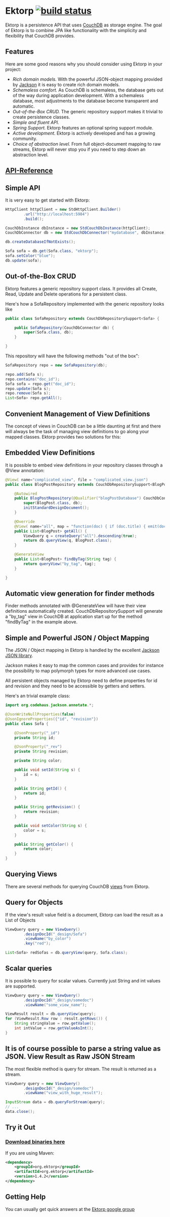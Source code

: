 # Ektorp [![build status](https://secure.travis-ci.org/helun/Ektorp.png)](http://travis-ci.org/helun/Ektorp)

Ektorp is a persistence API that uses [CouchDB](http://couchdb.apache.org/) as storage engine. The goal of Ektorp is to combine JPA like functionality with the simplicity and flexibility that CouchDB provides.

Features
--------
Here are some good reasons why you should consider using Ektorp in your project:

* *Rich domain models.* With the powerful JSON-object mapping provided by [Jackson][jackson] it is easy to create rich domain models.
* *Schemaless comfort.* As CouchDB is schemaless, the database gets out of the way during application development. With a schemaless database, most adjustments to the database become transparent and automatic.
* *Out-of-the-Box CRUD.* The generic repository support makes it trivial to create persistence classes.
* *Simple and fluent API.*
* *Spring Support.* Ektorp features an optional spring support module.
* *Active development.* Ektorp is actively developed and has a growing community.
* *Choice of abstraction level.* From full object-document mapping to raw streams, Ektorp will never stop you if you need to step down an abstraction level.

[API-Reference](https://helun.github.io/Ektorp/reference_documentation.html)
-------------


Simple API
----------
It is very easy to get started with Ektorp:

```java
HttpClient httpClient = new StdHttpClient.Builder()
        .url("http://localhost:5984")
        .build();

CouchDbInstance dbInstance = new StdCouchDbInstance(httpClient);
CouchDbConnector db = new StdCouchDbConnector("mydatabase", dbInstance);

db.createDatabaseIfNotExists();

Sofa sofa = db.get(Sofa.class, "ektorp");
sofa.setColor("blue");
db.update(sofa);
```

Out-of-the-Box CRUD
-------------------
Ektorp features a generic repository support class. It provides all Create, Read, Update and Delete operations for a persistent class.

Here's how a SofaRepository implemented with the generic repository looks like

```java
public class SofaRepository extends CouchDbRepositorySupport<Sofa> {

    public SofaRepository(CouchDbConnector db) {
        super(Sofa.class, db);
    }

}
```

This repository will have the following methods "out of the box":

```java
SofaRepository repo = new SofaRepository(db);

repo.add(Sofa s);
repo.contains("doc_id");
Sofa sofa = repo.get("doc_id");
repo.update(Sofa s);
repo.remove(Sofa s);
List<Sofa> repo.getAll();
```

Convenient Management of View Definitions
---------------------------------------
The concept of views in CouchDB can be a little daunting at first and there will always be the task of managing view definitions to go along your mapped classes.
Ektorp provides two solutions for this:

Embedded View Definitions
-------------------------
It is possible to embed view definitions in your repository classes through a @View annotation:

```java
@View( name="complicated_view", file = "complicated_view.json")
public class BlogPostRepository extends CouchDbRepositorySupport<BlogPost> {

    @Autowired
    public BlogPostRepository(@Qualifier("blogPostDatabase") CouchDbConnector db) {
        super(BlogPost.class, db);
        initStandardDesignDocument();
    }

    @Override
    @View( name="all", map = "function(doc) { if (doc.title) { emit(doc.dateCreated, doc._id) } }")
    public List<BlogPost> getAll() {
        ViewQuery q = createQuery("all").descending(true);
        return db.queryView(q, BlogPost.class);
    }

    @GenerateView
    public List<BlogPost> findByTag(String tag) {
        return queryView("by_tag", tag);
    }

}
```

Automatic view generation for finder methods
--------------------------------------------
Finder methods annotated with @GenerateView will have their view definitions automatically created.
CouchDbRepositorySupport will generate a "by_tag" view in CouchDB at application start up for the method "findByTag" in the example above.

Simple and Powerful JSON / Object Mapping
-----------------------------------------
The JSON / Object mapping in Ektorp is handled by the excellent [Jackson JSON library][jackson].

Jackson makes it easy to map the common cases and provides for instance the possibility to map polymorph types for more advanced use cases.

All persistent objects managed by Ektorp need to define properties for id and revision and they need to be accessible by getters and setters.

Here's an trivial example class:

```java
import org.codehaus.jackson.annotate.*;

@JsonWriteNullProperties(false)
@JsonIgnoreProperties({"id", "revision"})
public class Sofa {

    @JsonProperty("_id")
    private String id;

    @JsonProperty("_rev")
    private String revision;

    private String color;

    public void setId(String s) {
        id = s;
    }

    public String getId() {
        return id;
    }

    public String getRevision() {
        return revision;
    }

    public void setColor(String s) {
        color = s;
    }

    public String getColor() {
        return color;
    }
}
```

Querying Views
--------------
There are several methods for querying CouchDB [views](http://wiki.apache.org/couchdb/Introduction_to_CouchDB_views) from Ektorp.

Query for Objects
-----------------
If the view's result value field is a document, Ektorp can load the result as a List of Objects

```java
ViewQuery query = new ViewQuery()
        .designDocId("_design/Sofa")
        .viewName("by_color")
        .key("red");

List<Sofa> redSofas = db.queryView(query, Sofa.class);
```

Scalar queries
--------------
It is possible to query for scalar values. Currently just String and int values are supported.

```java
ViewQuery query = new ViewQuery()
        .designDocId("_design/somedoc")
        .viewName("some_view_name");

ViewResult result = db.queryView(query);
for (ViewResult.Row row : result.getRows()) {
    String stringValue = row.getValue();
    int intValue = row.getValueAsInt();
}
```

It is of course possible to parse a string value as JSON.
View Result as Raw JSON Stream
------------------------------
The most flexible method is query for stream. The result is returned as a stream.

```java
ViewQuery query = new ViewQuery()
        .designDocId("_design/somedoc")
        .viewName("view_with_huge_result");

InputStream data = db.queryForStream(query);
// ...
data.close();
```

Try it Out
------------
### [Download binaries here](https://github.com/helun/Ektorp/downloads)

If you are using Maven:

```xml
<dependency>
    <groupId>org.ektorp</groupId>
    <artifactId>org.ektorp</artifactId>
    <version>1.4.2</version>
</dependency>
```

Getting Help
------------
You can usually get quick answers at the [Ektorp google group](http://groups.google.com/group/ektorp-discuss)

[jackson]: http://wiki.fasterxml.com/JacksonHome
